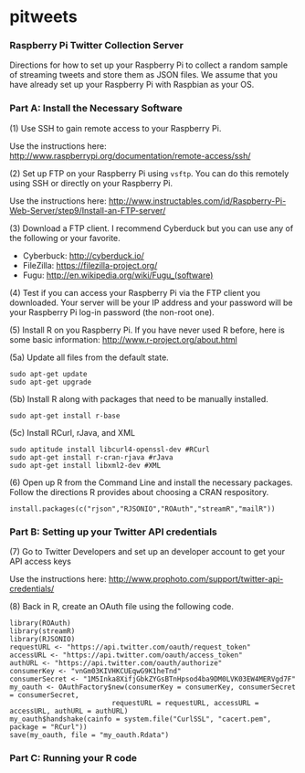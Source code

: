 pitweets
========

### Raspberry Pi Twitter Collection Server

Directions for how to set up your Raspberry Pi to collect a random sample of streaming tweets and store them as JSON files. We assume that you have already set up your Raspberry Pi with Raspbian as your OS. 

### Part A: Install the Necessary Software

(1) Use SSH to gain remote access to your Raspberry Pi.

Use the instructions here: http://www.raspberrypi.org/documentation/remote-access/ssh/

(2) Set up FTP on your Raspberry Pi using `vsftp`. You can do this remotely using SSH or directly on your Raspberry Pi.

Use the instructions here: http://www.instructables.com/id/Raspberry-Pi-Web-Server/step9/Install-an-FTP-server/

(3) Download a FTP client. I recommend Cyberduck but you can use any of the following or your favorite.

* Cyberbuck: http://cyberduck.io/
* FileZilla: https://filezilla-project.org/
* Fugu: http://en.wikipedia.org/wiki/Fugu_(software)

(4) Test if you can access your Raspberry Pi via the FTP client you downloaded. Your server will be your IP address and your password will be your Raspberry Pi log-in password (the non-root one).

(5) Install R on you Raspberry Pi. If you have never used R before, here is some basic information: http://www.r-project.org/about.html

(5a) Update all files from the default state.

    sudo apt-get update
    sudo apt-get upgrade

(5b) Install R along with packages that need to be manually installed.

    sudo apt-get install r-base

(5c) Install RCurl, rJava, and XML

    sudo aptitude install libcurl4-openssl-dev #RCurl
    sudo apt-get install r-cran-rjava #rJava
    sudo apt-get install libxml2-dev #XML

(6) Open up R from the Command Line and install the necessary packages. Follow the directions R provides about choosing a CRAN respository. 

    install.packages(c("rjson","RJSONIO","ROAuth","streamR","mailR"))

### Part B: Setting up your Twitter API credentials

(7) Go to Twitter Developers and set up an developer account to get your API access keys

Use the instructions here: http://www.prophoto.com/support/twitter-api-credentials/

(8) Back in R, create an OAuth file using the following code.

    library(ROAuth)
    library(streamR)
    library(RJSONIO)
    requestURL <- "https://api.twitter.com/oauth/request_token"
    accessURL <- "https://api.twitter.com/oauth/access_token"
    authURL <- "https://api.twitter.com/oauth/authorize"
    consumerKey <- "vnGm03KIVHKCUEqwG9K1heTnd"
    consumerSecret <- "1M5Inka8XifjGbkZYGsBTnHpsod4ba9DM0LVK03EW4MERVgd7F"
    my_oauth <- OAuthFactory$new(consumerKey = consumerKey, consumerSecret = consumerSecret, 
                             requestURL = requestURL, accessURL = accessURL, authURL = authURL)
    my_oauth$handshake(cainfo = system.file("CurlSSL", "cacert.pem", package = "RCurl"))
    save(my_oauth, file = "my_oauth.Rdata")

### Part C: Running your R code



    
